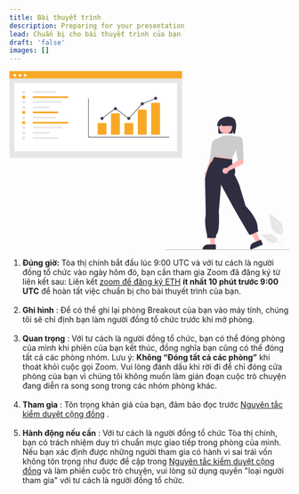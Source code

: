 ```yaml
---
title: Bài thuyết trình
description: Preparing for your presentation
lead: Chuẩn bị cho bài thuyết trình của bạn
draft: 'false'
images: []
---
```


<svg data-name="Layer 1" xmlns="http://www.w3.org/2000/svg" width="563.35926" height="360.172" viewbox="0 0 863.35926 551.172" xmlns:xlink="http://www.w3.org/1999/xlink"><path id="af9c47ac-a2dc-4072-9acc-a467df334c71-999" data-name="Path 438" d="M1009.5389,675.54135a24.21464,24.21464,0,0,1-23.38269-4.11877c-8.18977-6.87442-10.758-18.196-12.8467-28.68191l-6.17973-31.01657,12.93769,8.90836c9.30465,6.40642,18.81827,13.01866,25.26012,22.29786s9.25223,21.94707,4.07792,31.988" transform="translate(-168.32037 -174.414)" fill="#e6e6e6"></path><path id="a2175a99-769b-4e22-9c2a-ba3916b1dd51-1000" data-name="Path 439" d="M1007.54119,715.25191c1.62839-11.86369,3.30382-23.88079,2.15884-35.87167-1.01467-10.64933-4.26373-21.04881-10.87831-29.57938a49.20592,49.20592,0,0,0-12.62466-11.44039c-1.26215-.79648-2.42409,1.20354-1.16733,1.997a46.77938,46.77938,0,0,1,18.50445,22.32562c4.02858,10.24607,4.67546,21.41582,3.98155,32.3003-.41944,6.58217-1.31074,13.1212-2.20588,19.65251a1.19816,1.19816,0,0,0,.808,1.4225,1.16348,1.16348,0,0,0,1.42253-.808Z" transform="translate(-168.32037 -174.414)" fill="#f2f2f2"></path><path id="af3ce5ac-a957-487e-9ef8-bdcad0da5bae-1001" data-name="Path 442" d="M995.82016,696.21546a17.82511,17.82511,0,0,1-15.53141,8.01861c-7.86441-.37318-14.41807-5.85972-20.31713-11.07026l-17.452-15.4088,11.54987-.55281c8.30619-.39784,16.82672-.771,24.73813,1.79338s15.20758,8.72639,16.654,16.91541" transform="translate(-168.32037 -174.414)" fill="#e6e6e6"></path><path id="baa57c63-949d-49ac-a818-33ae8c022157-1002" data-name="Path 443" d="M1012.14417,722.0716c-7.83972-13.87143-16.93234-29.288-33.1808-34.21552a37.02609,37.02609,0,0,0-13.95545-1.44105c-1.48189.128-1.1118,2.41174.367,2.28454a34.39821,34.39821,0,0,1,22.27164,5.89215c6.27994,4.27453,11.16975,10.21755,15.30781,16.51907,2.53511,3.86051,4.80576,7.88445,7.07642,11.903C1010.75635,724.2983,1012.87818,723.37076,1012.14417,722.0716Z" transform="translate(-168.32037 -174.414)" fill="#f2f2f2"></path><rect id="b0eb2d2e-6002-4ca6-b573-2a3a0ae57324" data-name="Rectangle 62" x="0.22681" y="14.58304" width="531.92378" height="252.40706" fill="#e6e6e6"></rect><rect id="b22521a2-b305-47e5-91b3-f89bb30cedaf" data-name="Rectangle 75" x="15.43735" y="36.22739" width="501.50345" height="210.5911" fill="#fff"></rect><rect id="b9a97102-17ad-4853-bba8-52d2fbac14c1" data-name="Rectangle 80" width="531.92378" height="22.5977" fill="#f9a826"></rect><circle id="f3a384f8-0054-45a4-b875-f53a31bc49a8" data-name="Ellipse 90" cx="16.7929" cy="13.28795" r="4.1884" fill="#fff"></circle><circle id="a6ee8772-6be5-4bf0-b917-98ef2062699d" data-name="Ellipse 91" cx="32.69069" cy="13.28795" r="4.1884" fill="#fff"></circle><circle id="a71cc61a-5bfc-4a03-b945-2c535d93104d" data-name="Ellipse 92" cx="48.58921" cy="13.28795" r="4.1884" fill="#fff"></circle><path d="M660.64368,378.58113H411.98486a.77823.77823,0,0,1-.77819-.77819V258.62077a.77819.77819,0,0,1,1.55638,0v118.404H660.64368a.77819.77819,0,0,1,0,1.55638Z" transform="translate(-168.32037 -174.414)" fill="#3f3d56"></path><path d="M465.11242,370.02105H442.49593a2.31263,2.31263,0,0,1-2.31-2.30987V336.53424a2.31263,2.31263,0,0,1,2.31-2.30986h22.61649a2.31263,2.31263,0,0,1,2.31006,2.30986v31.17694A2.31263,2.31263,0,0,1,465.11242,370.02105Z" transform="translate(-168.32037 -174.414)" fill="#f9a826"></path><path d="M506.35642,370.02105H483.73993a2.31264,2.31264,0,0,1-2.31006-2.30987V306.96307a2.31264,2.31264,0,0,1,2.31006-2.30986h22.61649a2.31263,2.31263,0,0,1,2.31006,2.30986v60.74811A2.31263,2.31263,0,0,1,506.35642,370.02105Z" transform="translate(-168.32037 -174.414)" fill="#f9a826"></path><path d="M547.60042,370.02105H524.98393a2.31263,2.31263,0,0,1-2.31006-2.30987V336.53424a2.31263,2.31263,0,0,1,2.31006-2.30986h22.61649a2.31263,2.31263,0,0,1,2.31005,2.30986v31.17694A2.31263,2.31263,0,0,1,547.60042,370.02105Z" transform="translate(-168.32037 -174.414)" fill="#f9a826"></path><path d="M588.84441,370.02105H566.22793a2.26208,2.26208,0,0,1-2.31006-2.20522V295.1856a2.26208,2.26208,0,0,1,2.31006-2.20522h22.61648a2.26208,2.26208,0,0,1,2.31006,2.20522v72.63023A2.26208,2.26208,0,0,1,588.84441,370.02105Z" transform="translate(-168.32037 -174.414)" fill="#f9a826"></path><path d="M630.08841,370.02105H607.47192a2.31263,2.31263,0,0,1-2.31-2.30987v-93.432a2.31264,2.31264,0,0,1,2.31-2.30987h22.61649a2.31264,2.31264,0,0,1,2.31006,2.30987v93.432A2.31263,2.31263,0,0,1,630.08841,370.02105Z" transform="translate(-168.32037 -174.414)" fill="#f9a826"></path><circle cx="285.48381" cy="145.80298" r="4.66913" fill="#3f3d56"></circle><circle cx="326.7278" cy="115.45363" r="4.66913" fill="#3f3d56"></circle><circle cx="367.9718" cy="145.80298" r="4.66913" fill="#3f3d56"></circle><circle cx="409.2158" cy="100.66804" r="4.66913" fill="#3f3d56"></circle><circle cx="450.4598" cy="83.54789" r="4.66913" fill="#3f3d56"></circle><polygon points="368.07 146.849 326.728 115.883 285.95 146.426 285.017 145.18 326.728 113.938 367.873 144.757 408.761 100.013 408.925 99.946 450.169 83.328 450.751 84.772 409.671 101.323 368.07 146.849" fill="#3f3d56"></polygon><rect x="72.12712" y="61.96731" width="70.63054" height="5.30876" fill="#e6e6e6"></rect><rect x="72.12712" y="77.55204" width="109.06894" height="5.30875" fill="#f9a826"></rect><rect x="73.26117" y="92.39442" width="88.88879" height="5.30875" fill="#e6e6e6"></rect><rect x="72.12712" y="108.67991" width="51.89183" height="5.30875" fill="#e6e6e6"></rect><rect x="72.12712" y="124.58739" width="78.31823" height="5.30875" fill="#f9a826"></rect><rect x="39.93496" y="60.29736" width="8.64865" height="8.64864" fill="#e6e6e6"></rect><rect x="39.93496" y="75.88208" width="8.64865" height="8.64863" fill="#f9a826"></rect><rect x="39.93496" y="90.72448" width="8.64865" height="8.64865" fill="#e6e6e6"></rect><rect x="39.93496" y="107.00997" width="8.64865" height="8.64865" fill="#e6e6e6"></rect><rect x="39.93496" y="122.91744" width="8.64865" height="8.64865" fill="#f9a826"></rect><rect x="72.12712" y="140.5943" width="70.63054" height="5.30875" fill="#e6e6e6"></rect><rect x="72.12712" y="156.17905" width="109.06894" height="5.30875" fill="#f9a826"></rect><rect x="73.26117" y="171.02142" width="88.88879" height="5.30875" fill="#e6e6e6"></rect><rect x="72.12712" y="187.30691" width="51.89183" height="5.30875" fill="#e6e6e6"></rect><rect x="72.12712" y="203.21439" width="78.31823" height="5.30875" fill="#e6e6e6"></rect><rect x="39.93496" y="138.92436" width="8.64865" height="8.64865" fill="#e6e6e6"></rect><rect x="39.93496" y="154.50908" width="8.64865" height="8.64863" fill="#f9a826"></rect><rect x="39.93496" y="169.35148" width="8.64865" height="8.64865" fill="#e6e6e6"></rect><rect x="39.93496" y="185.63697" width="8.64865" height="8.64865" fill="#e6e6e6"></rect><rect x="39.93496" y="201.54445" width="8.64865" height="8.64865" fill="#e6e6e6"></rect><path d="M813.89981,337.21642c2.97507-9.48142,9.74046-18.17745,19.09685-21.38268,9.35695-3.20524,25.67946-.20914,30.09216,8.68789,6.35889,12.82263,3.50213,28.52557.13009,42.44794-1.75836-.09308-3.533-.16625-5.31263-.2329l-2.51754-8.39087V366.654c-13.89076-.42928-28.35231-.1605-42.82171.11747C811.27013,356.91483,810.92474,346.69784,813.89981,337.21642Z" transform="translate(-168.32037 -174.414)" fill="#2f2e41"></path><polygon points="773.219 524.09 761.533 528.987 737.084 486.247 754.33 479.019 773.219 524.09" fill="#ffb7b7"></polygon><path d="M949.26623,708.582l-37.67754,15.79009-.19974-.47656a15.90176,15.90176,0,0,1,8.51854-20.81117l.00093-.00039,23.01219-9.644Z" transform="translate(-168.32037 -174.414)" fill="#2f2e41"></path><path d="M770.17936,496.60793a8.76574,8.76574,0,0,1,3.55637-12.9622l25.1152-75.78554,16.82,8.971L785.69455,488.505a8.81325,8.81325,0,0,1-15.51519,8.1029Z" transform="translate(-168.32037 -174.414)" fill="#ffb7b7"></path><polygon points="632.825 537.677 620.155 537.676 614.128 488.807 632.827 488.808 632.825 537.677" fill="#ffb7b7"></polygon><path d="M804.37626,724.37206l-40.85247-.00152v-.51672a15.90177,15.90177,0,0,1,15.90092-15.90066h.001l24.9513.001Z" transform="translate(-168.32037 -174.414)" fill="#2f2e41"></path><polygon points="683.623 259.72 686.494 267.184 685.92 274.648 630.801 267.759 632.524 261.443 638.839 253.979 683.623 259.72" fill="#ffb7b7"></polygon><circle cx="665.85899" cy="172.48496" r="20.06685" fill="#ffb8b8"></circle><path d="M855.11916,442.13336l-54.65674-5.814-2.36816-7.74414c-.73584-1.00879-7.67334-10.84082-6.13477-20.66943a17.11819,17.11819,0,0,1,7.39527-11.46241l13.28906-15.56006,11.69067-6.959,23.04712-2.3042.07935.01758,20.69067,4.68213-.251,37.92773Z" transform="translate(-168.32037 -174.414)" fill="#ccc"></path><path d="M801.83937,446.1529l-15.31347-1.81836.04-.481c.14087-1.69092,3.49-41.51367,6.91992-50.66016,3.50391-9.34326,18.67993-12.2539,19.32422-12.373l.186-.03418,3.37281,2.02343-9.30713,29.085Z" transform="translate(-168.32037 -174.414)" fill="#ccc"></path><path d="M854.81459,446.19166v12.7535s14.92805,19.39923,6.88987,34.32729c0,0,17.22467,32.15273,18.373,43.63585l16.07636,52.82234s40.19092,40.19092,36.746,68.89871l2.29662,9.1865L908.78524,679.299l-5.74156-8.03818-44.78416-76.93689-37.89429-70.047-6.88987,82.67845s4.59325,64.30546-8.03818,71.19533l-1.14832,10.33481H777.48437v-9.82394s-9.94148-34.96022-4.19993-61.37139l-2.29662-111.38625s10.33481-47.08079,22.96624-55.119l4.59325-11.48312Z" transform="translate(-168.32037 -174.414)" fill="#2f2e41"></path><path d="M835.72628,472.56038a9.02766,9.02766,0,0,1,1.358.41978l35.03179-24.11374-.80161-10.30066,15.38739-3.24161,3.19125,18.09738a6.86041,6.86041,0,0,1-3.72174,7.34421l-43.39415,21.401a9.00181,9.00181,0,1,1-7.05092-9.60637Z" transform="translate(-168.32037 -174.414)" fill="#ffb7b7"></path><path d="M871.78518,450.19782,864.65505,402.63l-5.85278-24.57276,8.74487-1.82763c.238-.08838,7.35815-2.49512,13.10693,1.38037,4.13794,2.78955,6.43018,8.08349,6.8125,15.73437l2.31641,54.43018Z" transform="translate(-168.32037 -174.414)" fill="#ccc"></path><path d="M820.391,320.76838a25.20457,25.20457,0,0,1,38.31986,21.99693c-11.21678.51584-22.99987.65013-34.94781.67333l-2.82368-6.91076-1.66472,6.91587q-5.46093-.00053-10.9426-.01436A25.7352,25.7352,0,0,1,820.391,320.76838Z" transform="translate(-168.32037 -174.414)" fill="#2f2e41"></path><path d="M1030.67963,725.586h-381a1,1,0,1,1,0-2h381a1,1,0,0,1,0,2Z" transform="translate(-168.32037 -174.414)" fill="#cbcbcb"></path></svg>

1. **Đúng giờ:** Tòa thị chính bắt đầu lúc 9:00 UTC và với tư cách là người đồng tổ chức vào ngày hôm đó, bạn cần tham gia Zoom đã đăng ký từ liên kết sau: Liên kết [zoom để đăng ký ETH](https://us02web.zoom.us/meeting/register/tZcqcOCopjsuGNd0IAZPoGfYNEYCXO_prtEd) **ít nhất 10 phút trước 9:00 UTC** để hoàn tất việc chuẩn bị cho bài thuyết trình của bạn.<br><br>
2. **Ghi hình** : Để có thể ghi lại phòng Breakout của bạn vào máy tính, chúng tôi sẽ chỉ định bạn làm người đồng tổ chức trước khi mở phòng.<br><br>
3. **Quan trọng** : Với tư cách là người đồng tổ chức, bạn có thể đóng phòng của mình khi phiên của bạn kết thúc, đồng nghĩa bạn cũng có thể đóng tất cả các phòng nhóm. Lưu ý: **Không “Đóng tất cả các phòng”** khi thoát khỏi cuộc gọi Zoom. Vui lòng đánh dấu khi rời đi để chỉ đóng cửa phòng của bạn vì chúng tôi không muốn làm gián đoạn cuộc trò chuyện đang diễn ra song song trong các nhóm phòng khác.<br><br>
4. **Tham gia** : Tôn trọng khán giả của bạn, đảm bảo đọc trước [Nguyên tắc kiểm duyệt cộng đồng](https://docs.google.com/document/d/1G__eWrmsUxecET2e3zIniPSQJ-FWI1YAGJ-vLwzm8U8/edit) .<br><br>
5. **Hành động nếu cần** : Với tư cách là người đồng tổ chức Tòa thị chính, bạn có trách nhiệm duy trì chuẩn mực giao tiếp trong phòng của mình. Nếu bạn xác định được những người tham gia có hành vi sai trái vốn không tôn trọng như được đề cập trong [Nguyên tắc kiểm duyệt cộng đồng](https://docs.google.com/document/d/1G__eWrmsUxecET2e3zIniPSQJ-FWI1YAGJ-vLwzm8U8/edit) và làm phiền cuộc trò chuyện, vui lòng sử dụng quyền "loại người tham gia" với tư cách là người đồng tổ chức.
